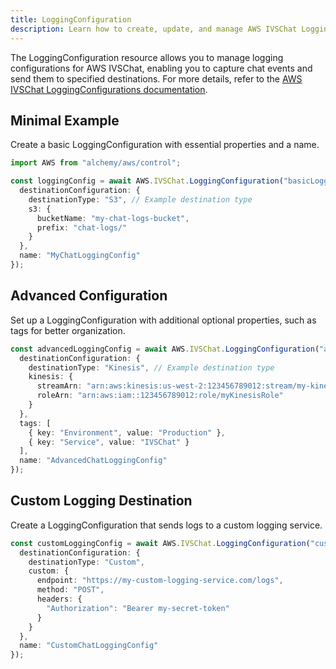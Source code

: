 ```yaml
---
title: LoggingConfiguration
description: Learn how to create, update, and manage AWS IVSChat LoggingConfigurations using Alchemy Cloud Control.
---
```


The LoggingConfiguration resource allows you to manage logging configurations for AWS IVSChat, enabling you to capture chat events and send them to specified destinations. For more details, refer to the [AWS IVSChat LoggingConfigurations documentation](https://docs.aws.amazon.com/ivschat/latest/userguide/).

## Minimal Example

Create a basic LoggingConfiguration with essential properties and a name.

```ts
import AWS from "alchemy/aws/control";

const loggingConfig = await AWS.IVSChat.LoggingConfiguration("basicLoggingConfig", {
  destinationConfiguration: {
    destinationType: "S3", // Example destination type
    s3: {
      bucketName: "my-chat-logs-bucket",
      prefix: "chat-logs/"
    }
  },
  name: "MyChatLoggingConfig"
});
```

## Advanced Configuration

Set up a LoggingConfiguration with additional optional properties, such as tags for better organization.

```ts
const advancedLoggingConfig = await AWS.IVSChat.LoggingConfiguration("advancedLoggingConfig", {
  destinationConfiguration: {
    destinationType: "Kinesis", // Example destination type
    kinesis: {
      streamArn: "arn:aws:kinesis:us-west-2:123456789012:stream/my-kinesis-stream",
      roleArn: "arn:aws:iam::123456789012:role/myKinesisRole"
    }
  },
  tags: [
    { key: "Environment", value: "Production" },
    { key: "Service", value: "IVSChat" }
  ],
  name: "AdvancedChatLoggingConfig"
});
```

## Custom Logging Destination

Create a LoggingConfiguration that sends logs to a custom logging service.

```ts
const customLoggingConfig = await AWS.IVSChat.LoggingConfiguration("customLoggingConfig", {
  destinationConfiguration: {
    destinationType: "Custom",
    custom: {
      endpoint: "https://my-custom-logging-service.com/logs",
      method: "POST",
      headers: {
        "Authorization": "Bearer my-secret-token"
      }
    }
  },
  name: "CustomChatLoggingConfig"
});
```